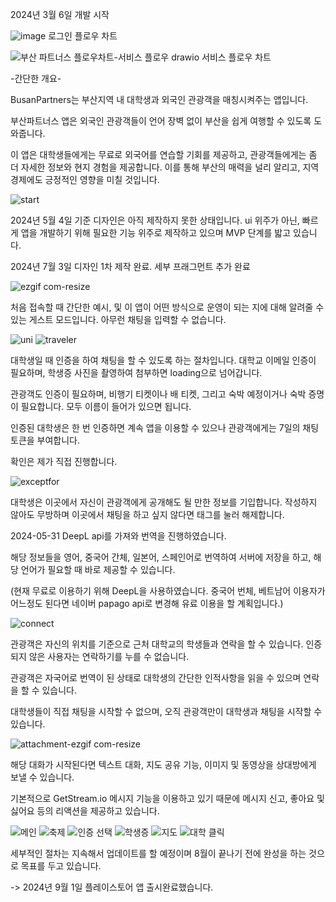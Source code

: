 2024년 3월 6일 개발 시작


![image](https://github.com/KWON-minseok5247/BusanPartners/assets/63951789/10a9ddcd-fefd-465e-9e6f-2e449d849ba6)
로그인 플로우 차트

![부산 파트너스 플로우차트-서비스 플로우 drawio](https://github.com/KWON-minseok5247/BusanPartners/assets/63951789/26916072-7c56-48bd-be23-e1388cb50497)
서비스 플로우 차트

-간단한 개요-

BusanPartners는 부산지역 내 대학생과 외국인 관광객을 매칭시켜주는 앱입니다.

부산파트너스 앱은 외국인 관광객들이 언어 장벽 없이 부산을 쉽게 여행할 수 있도록 도와줍니다.

이 앱은 대학생들에게는 무료로 외국어를 연습할 기회를 제공하고, 관광객들에게는 좀 더 자세한 정보와 현지 경험을 제공합니다. 이를 통해 부산의 매력을 널리 알리고, 지역 경제에도 긍정적인 영향을 미칠 것입니다.







![start](https://github.com/KWON-minseok5247/BusanPartners/assets/63951789/094d0988-d198-465e-85d1-c257e1589843)


2024년 5월 4일 기준
디자인은 아직 제작하지 못한 상태입니다. ui 위주가 아닌, 빠르게 앱을 개발하기 위해 필요한 기능 위주로 제작하고 있으며 MVP 단계를 밟고 있습니다.

2024년 7월 3일
디자인 1차 제작 완료. 세부 프래그먼트 추가 완료










![ezgif com-resize](https://github.com/KWON-minseok5247/BusanPartners/assets/63951789/089516ab-2a08-470f-b110-cf9e60ebfba4)

처음 접속할 때 간단한 예시, 및 이 앱이 어떤 방식으로 운영이 되는 지에 대해 알려줄 수 있는 게스트 모드입니다. 아무런 채팅을 입력할 수 없습니다.








![uni](https://github.com/KWON-minseok5247/BusanPartners/assets/63951789/2b7c05b7-4338-4361-b649-9d5b97b62c52)
![traveler](https://github.com/KWON-minseok5247/BusanPartners/assets/63951789/d901ea1d-b38a-4695-aa67-68c80d19ff7a)

대학생일 때 인증을 하여 채팅을 할 수 있도록 하는 절차입니다. 대학교 이메일 인증이 필요하며, 학생증 사진을 촬영하여 첨부하면 loading으로 넘어갑니다.

관광객도 인증이 필요하며, 비행기 티켓이나 배 티켓, 그리고 숙박 예정이거나 숙박 증명이 필요합니다. 모두 이름이 들어가 있으면 됩니다. 

인증된 대학생은 한 번 인증하면 계속 앱을 이용할 수 있으나 관광객에게는 7일의 채팅 토큰을 부여합니다. 

확인은 제가 직접 진행합니다. 










![exceptfor](https://github.com/KWON-minseok5247/BusanPartners/assets/63951789/049dbca9-4b87-41b3-85ae-165e84d2d08a)

대학생은 이곳에서 자신이 관광객에게 공개해도 될 만한 정보를 기입합니다. 작성하지 않아도 무방하며 이곳에서 채팅을 하고 싶지 않다면 태그를 눌러 해제합니다.

2024-05-31 DeepL api를 가져와 번역을 진행하였습니다. 

해당 정보들을 영어, 중국어 간체, 일본어, 스페인어로 번역하여 서버에 저장을 하고, 해당 언어가 필요할 때 바로 제공할 수 있습니다.

(현재 무료로 이용하기 위해 DeepL을 사용하였습니다. 중국어 번체, 베트남어 이용자가 어느정도 된다면 네이버 papago api로 변경해 유료 이용을 할 계획입니다.)








![connect](https://github.com/KWON-minseok5247/BusanPartners/assets/63951789/077811b9-093f-41e8-b3a2-0bf622b94499)

관광객은 자신의 위치를 기준으로 근처 대학교의 학생들과 연락을 할 수 있습니다. 인증되지 않은 사용자는 연락하기를 누를 수 없습니다.

관광객은 자국어로 번역이 된 상태로 대학생의 간단한 인적사항을 읽을 수 있으며 연락을 할 수 있습니다.

대학생들이 직접 채팅을 시작할 수 없으며, 오직 관광객만이 대학생과 채팅을 시작할 수 있습니다.









![attachment-ezgif com-resize](https://github.com/KWON-minseok5247/BusanPartners/assets/63951789/bae9980c-7ee5-4de5-9669-bb54ef2e1a57)

해당 대화가 시작된다면 텍스트 대화, 지도 공유 기능, 이미지 및 동영상을 상대방에게 보낼 수 있습니다. 

기본적으로 GetStream.io 메시지 기능을 이용하고 있기 때문에 메시지 신고, 좋아요 및 싫어요 등의 리액션을 제공하고 있습니다.


![메인](https://github.com/KWON-minseok5247/BusanPartners/assets/63951789/a117aaaa-1417-421a-9d09-0f684bd73562)
![축제](https://github.com/KWON-minseok5247/BusanPartners/assets/63951789/309485e1-19a3-4a1b-b893-933c7992a691)
![인증 선택](https://github.com/KWON-minseok5247/BusanPartners/assets/63951789/051392e7-55f7-44df-a0eb-51d61077be3d)
![학생증](https://github.com/KWON-minseok5247/BusanPartners/assets/63951789/3c4b47ac-2f56-47c2-8850-7647e8c50c7a)
![지도](https://github.com/KWON-minseok5247/BusanPartners/assets/63951789/f64c893c-fd12-4302-aca8-6bfb16bacff3)
![대학 클릭](https://github.com/KWON-minseok5247/BusanPartners/assets/63951789/8e989c34-fd5c-445d-a6a8-f50773e97ae3)


세부적인 절차는 지속해서 업데이트를 할 예정이며 8월이 끝나기 전에 완성을 하는 것으로 목표를 두고 있습니다.

-> 2024년 9월 1일 플레이스토어 앱 출시완료했습니다.
